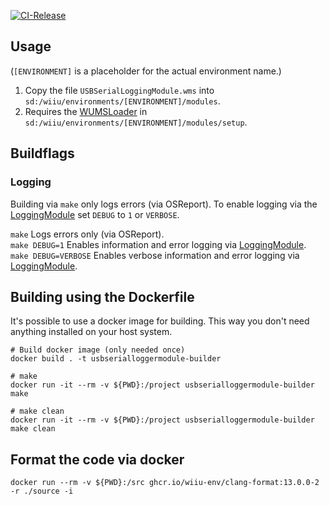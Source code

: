 [![CI-Release](https://github.com/wiiu-env/USBSerialLoggingModule/actions/workflows/ci.yml/badge.svg)](https://github.com/wiiu-env/USBSerialLoggingModule/actions/workflows/ci.yml)

## Usage
(`[ENVIRONMENT]` is a placeholder for the actual environment name.)

1. Copy the file `USBSerialLoggingModule.wms` into `sd:/wiiu/environments/[ENVIRONMENT]/modules`.  
2. Requires the [WUMSLoader](https://github.com/wiiu-env/WUMSLoader) in `sd:/wiiu/environments/[ENVIRONMENT]/modules/setup`.

## Buildflags

### Logging
Building via `make` only logs errors (via OSReport). To enable logging via the [LoggingModule](https://github.com/wiiu-env/LoggingModule) set `DEBUG` to `1` or `VERBOSE`.

`make` Logs errors only (via OSReport).  
`make DEBUG=1` Enables information and error logging via [LoggingModule](https://github.com/wiiu-env/LoggingModule).  
`make DEBUG=VERBOSE` Enables verbose information and error logging via [LoggingModule](https://github.com/wiiu-env/LoggingModule).

## Building using the Dockerfile

It's possible to use a docker image for building. This way you don't need anything installed on your host system.

```
# Build docker image (only needed once)
docker build . -t usbserialloggermodule-builder

# make 
docker run -it --rm -v ${PWD}:/project usbserialloggermodule-builder make

# make clean
docker run -it --rm -v ${PWD}:/project usbserialloggermodule-builder make clean
```

## Format the code via docker

`docker run --rm -v ${PWD}:/src ghcr.io/wiiu-env/clang-format:13.0.0-2 -r ./source -i`